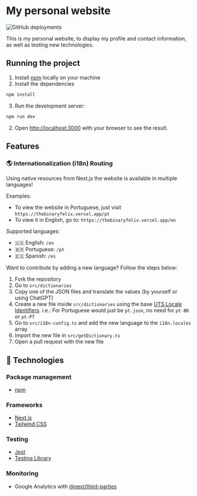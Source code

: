 # My personal website

![GitHub deployments](https://img.shields.io/github/deployments/thebinaryfelix/me/production)

This is my personal website, to display my profile and contact information, as well as testing new technologies.

## Running the project

1. Install [npm](https://www.npmjs.com/package/npm) locally on your machine
2. Install the dependencies

```bash
npm install
```

3. Run the development server:

```bash
npm run dev
```

2. Open [http://localhost:3000](http://localhost:3000) with your browser to see the result.

## Features

### 🌎 Internationalization (i18n) Routing

Using native resources from Next.js the website is available in multiple languages!

Examples:

- To view the website in Portuguese, just visit `https://thebinaryfelix.vercel.app/pt`
- To view it in English, go to: `https://thebinaryfelix.vercel.app/en`

Supported languages:

- 🇺🇸 English: `/en`
- 🇧🇷 Portuguese: `/pt`
- 🇪🇸 Spanish: `/es`

Want to contribute by adding a new language? Follow the steps below:

1. Fork the repository
2. Go to `src/dictionaries`
3. Copy one of the JSON files and translate the values (by yourself or using ChatGPT)
4. Create a new file inside `src/dictionaries` using the base [UTS Locale Identifiers](https://www.unicode.org/reports/tr35/tr35-59/tr35.html#Identifiers). i.e.: For Portuguese would just be `pt.json`, no need for `pt-BR` or `pt-PT`
5. Go to `src/i18n-config.ts` and add the new language to the `i18n.locales` array
6. Import the new file in `src/getDictionary.ts`
7. Open a pull request with the new file

## 🤖 Technologies

### Package management

- [npm](https://www.npmjs.com/)

### Frameworks

- [Next.js](https://nextjs.org/)
- [Tailwind CSS](https://tailwindcss.com/)

### Testing

- [Jest](https://jestjs.io/)
- [Testing Library](https://testing-library.com/)

### Monitoring

- Google Analytics with [@next/third-parties](https://nextjs.org/docs/app/building-your-application/optimizing/third-party-libraries)
